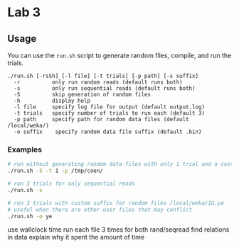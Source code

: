 # Lab 3

## Usage

You can use the `run.sh` script to generate random files, compile, and run the trials.

```text
./run.sh [-rsSh] [-l file] [-t trials] [-p path] [-s suffix]
  -r          only run random reads (default runs both)
  -s          only run sequential reads (default runs both)
  -S          skip generation of random files
  -h          display help
  -l file     specify log file for output (default output.log)
  -t trials   specify number of trials to run each (default 3)
  -p path     specify path for random data files (default /local/weka/)
  -o suffix    specify random data file suffix (default .bin)
```

### Examples

```bash
# run without generating random data files with only 1 trial and a custom directory for the random files
./run.sh -S -t 1 -p /tmp/coen/

# run 3 trials for only sequential reads
./run.sh -s

# run 3 trials with custom suffix for random files /local/weka/1G.ye
# useful when there are other user files that may conflict
./run.sh -o ye
```

use wallclock time
run each file 3 times for both rand/seqread
find relations in data
explain why it spent the amount of time
